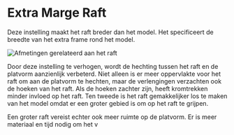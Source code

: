 Extra Marge Raft
====
Deze instelling maakt het raft breder dan het model. Het specificeert de breedte van het extra frame rond het model.

![Afmetingen gerelateerd aan het raft](../../../articles/images/raft_dimensions.svg)

Door deze instelling te verhogen, wordt de hechting tussen het raft en de platvorm aanzienlijk verbeterd. Niet alleen is er meer oppervlakte voor het raft om aan de platvorm te hechten, maar de verlengingen verzachten ook de hoeken van het raft. Als de hoeken zachter zijn, heeft kromtrekken minder invloed op het raft. Ten tweede is het raft gemakkelijker los te maken van het model omdat er een groter gebied is om op het raft te grijpen.

Een groter raft vereist echter ook meer ruimte op de platvorm. Er is meer materiaal en tijd nodig om het v